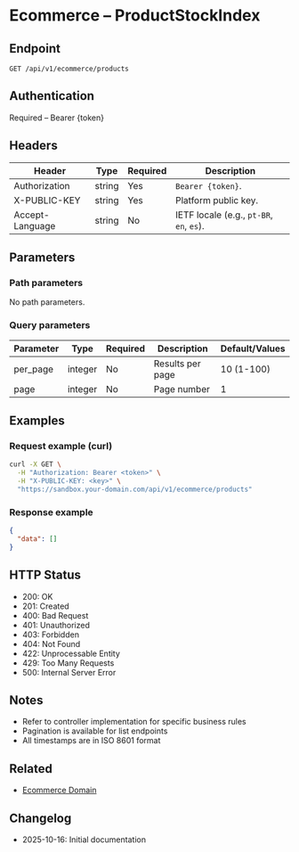 # Ecommerce – ProductStockIndex

## Endpoint

```
GET /api/v1/ecommerce/products
```

## Authentication

Required – Bearer {token}

## Headers

| Header           | Type   | Required | Description |
| ---------------- | ------ | -------- | ----------- |
| Authorization    | string | Yes      | `Bearer {token}`. |
| X-PUBLIC-KEY     | string | Yes      | Platform public key. |
| Accept-Language  | string | No       | IETF locale (e.g., `pt-BR`, `en`, `es`). |

## Parameters

### Path parameters

No path parameters.

### Query parameters

| Parameter | Type    | Required | Description | Default/Values |
| --------- | ------- | -------- | ----------- | -------------- |
| per_page  | integer | No       | Results per page | 10 (1-100) |
| page      | integer | No       | Page number | 1 |

## Examples

### Request example (curl)

```bash
curl -X GET \
  -H "Authorization: Bearer <token>" \
  -H "X-PUBLIC-KEY: <key>" \
  "https://sandbox.your-domain.com/api/v1/ecommerce/products"
```

### Response example

```json
{
  "data": []
}
```

## HTTP Status

- 200: OK
- 201: Created
- 400: Bad Request
- 401: Unauthorized
- 403: Forbidden
- 404: Not Found
- 422: Unprocessable Entity
- 429: Too Many Requests
- 500: Internal Server Error

## Notes

- Refer to controller implementation for specific business rules
- Pagination is available for list endpoints
- All timestamps are in ISO 8601 format

## Related

- [Ecommerce Domain](../README.md)

## Changelog

- 2025-10-16: Initial documentation
